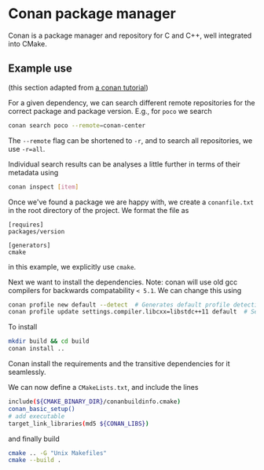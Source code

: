 # Conan package manager
Conan is a package manager and repository for C and C++, well integrated into CMake.

## Example use
(this section adapted from [a conan tutorial](https://docs.conan.io/en/latest/getting_started.html))

For a given dependency, we can search different remote repositories for the correct package and package version. E.g., for `poco` we search
```bash
conan search poco --remote=conan-center
```
The `--remote` flag can be shortened to `-r`, and to search all repositories, we use `-r=all`.

Individual search results can be analyses a little further in terms of their metadata using
```bash
conan inspect [item]
```

Once we've found a package we are happy with, we create a `conanfile.txt` in the root directory of the project. We format the file as
```
[requires]
packages/version

[generators]
cmake
```
in this example, we explicitly use `cmake`.

Next we want to install the dependencies. Note: conan will use old gcc compilers for backwards compatability `< 5.1`. We can change this using
```bash
conan profile new default --detect  # Generates default profile detecting GCC and sets old ABI
conan profile update settings.compiler.libcxx=libstdc++11 default  # Sets libcxx to C++11 ABI
```

To install
```bash
mkdir build && cd build
conan install ..
```

Conan install the requirements and the transitive dependencies for it seamlessly.

We can now define a `CMakeLists.txt`, and include the lines
```bash
include(${CMAKE_BINARY_DIR}/conanbuildinfo.cmake)
conan_basic_setup()
# add executable
target_link_libraries(md5 ${CONAN_LIBS})
```
and finally build
```bash
cmake .. -G "Unix Makefiles"
cmake --build .
```
